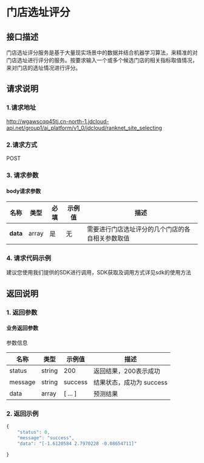 # 门店选址评分

## 接口描述
门店选址评分服务是基于大量现实场景中的数据并结合机器学习算法，来精准的对门店选址进行评分的服务。按要求输入一个或多个候选门店的相关指标取值情况，来对门店的选址情况进行评分。
## 请求说明

### 1.请求地址
http://wgawscqq45tj.cn-north-1.jdcloud-api.net/group1/ai_platform/v1_0/jdcloud/ranknet_site_selecting

### 2.请求方式
POST

### 3. 请求参数

####  body请求参数
|名称|类型|必填|示例值|描述|
|---|---|---|---|---|
|**data**|array| 是 | 无 | 需要进行门店选址评分的几个门店的各自相关参数取值|

### 4. 请求代码示例
建议您使用我们提供的SDK进行调用，SDK获取及调用方式详见sdk的使用方法

## 返回说明

### 1. 返回参数

####  业务返回参数
参数信息

|名称|类型|示例值|描述|
|---|---|---|---|
|status|string | 200 | 返回结果，200表示成功|
|message|string | success | 结果状态，成功为 success |
|data| array | [ ... ] | 预测结果 |

### 2. 返回示例
```js
{
    "status": 0,
    "message": "success",
    "data": "[-1.6120584 2.7970228 -0.08654711]"

}
```